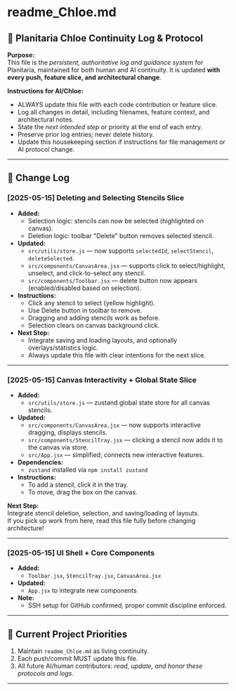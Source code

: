 
# readme_Chloe.md

## 🌱 Planitaria Chloe Continuity Log & Protocol

**Purpose:**  
This file is the *persistent, authoritative log and guidance system* for Planitaria, maintained for both human and AI continuity. It is updated **with every push, feature slice, and architectural change**.

**Instructions for AI/Chloe:**
- ALWAYS update this file with each code contribution or feature slice.
- Log all changes in detail, including filenames, feature context, and architectural notes.
- State the *next intended step* or priority at the end of each entry.
- Preserve prior log entries; never delete history.
- Update this housekeeping section if instructions for file management or AI protocol change.

---

## 📅 Change Log

### [2025-05-15] Deleting and Selecting Stencils Slice

- **Added:**  
  - Selection logic: stencils can now be selected (highlighted on canvas).
  - Deletion logic: toolbar "Delete" button removes selected stencil.
- **Updated:**  
  - `src/utils/store.js` — now supports `selectedId`, `selectStencil`, `deleteSelected`.
  - `src/components/CanvasArea.jsx` — supports click to select/highlight, unselect, and click-to-select any stencil.
  - `src/components/Toolbar.jsx` — delete button now appears (enabled/disabled based on selection).
- **Instructions:**  
  - Click any stencil to select (yellow highlight).
  - Use Delete button in toolbar to remove.
  - Dragging and adding stencils work as before.
  - Selection clears on canvas background click.
- **Next Step:**  
    - Integrate saving and loading layouts, and optionally overlays/statistics logic.
    - Always update this file with clear intentions for the next slice.

---

### [2025-05-15] Canvas Interactivity + Global State Slice

- **Added:**  
  - `src/utils/store.js` — zustand global state store for all canvas stencils.
- **Updated:**  
  - `src/components/CanvasArea.jsx` — now supports interactive dragging, displays stencils.
  - `src/components/StencilTray.jsx` — clicking a stencil now adds it to the canvas via store.
  - `src/App.jsx` — simplified; connects new interactive features.
- **Dependencies:**  
  - `zustand` installed via `npm install zustand`
- **Instructions:**  
  - To add a stencil, click it in the tray.  
  - To move, drag the box on the canvas.

**Next Step:**  
Integrate stencil deletion, selection, and saving/loading of layouts.  
If you pick up work from here, read this file fully before changing architecture!

---

### [2025-05-15] UI Shell + Core Components

- **Added:**  
  - `Toolbar.jsx`, `StencilTray.jsx`, `CanvasArea.jsx`
- **Updated:**  
  - `App.jsx` to integrate new components
- **Note:**  
  - SSH setup for GitHub confirmed, proper commit discipline enforced.

---

## 🧭 **Current Project Priorities**

1. Maintain `readme_Chloe.md` as living continuity.
2. Each push/commit MUST update this file.
3. All future AI/human contributors: *read, update, and honor these protocols and logs.*

---

